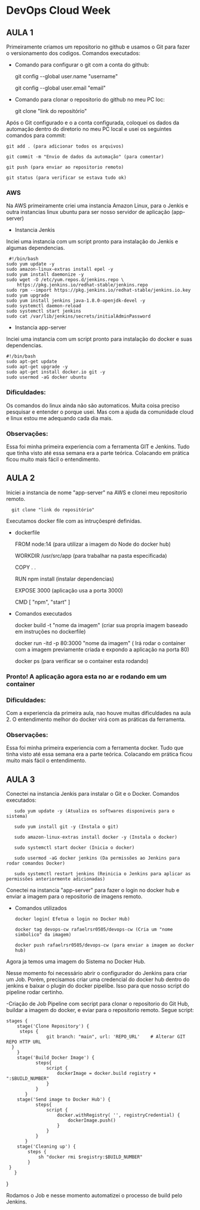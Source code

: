 # **DevOps Cloud Week**

## **AULA 1**
Primeiramente criamos um repositorio no github e usamos o Git para fazer o versionamento dos codigos.
Comandos executados:
- Comando para configurar o git com a conta do github:
 
    git config --global user.name "username"
    
    git config --global user.email "email"
    
- Comando para clonar o repositorio do github no meu PC loc:

    git clone "link do repositório"

Após o Git configurado e o a conta configurada, coloquei os dados da automação dentro do diretorio no meu PC local e usei os seguintes comandos para commit:

    git add . (para adicionar todos os arquivos)
    
    git commit -m "Envio de dados da automação" (para comentar)
    
    git push (para enviar ao repositorio remoto)
    
    git status (para verificar se estava tudo ok)
    
### **AWS**
Na AWS primeiramente criei uma instancia  Amazon Linux, para o Jenkis e outra instancias linux ubuntu para ser nosso servidor de aplicação (app-server)

- Instancia Jenkis
    
Inciei uma instancia com um script pronto para instalação do Jenkis e algumas dependencias.

     #!/bin/bash
    sudo yum update -y
    sudo amazon-linux-extras install epel -y
    sudo yum install daemonize -y
    sudo wget -O /etc/yum.repos.d/jenkins.repo \
        https://pkg.jenkins.io/redhat-stable/jenkins.repo
    sudo rpm --import https://pkg.jenkins.io/redhat-stable/jenkins.io.key
    sudo yum upgrade
    sudo yum install jenkins java-1.8.0-openjdk-devel -y
    sudo systemctl daemon-reload
    sudo systemctl start jenkins
    sudo cat /var/lib/jenkins/secrets/initialAdminPassword
    

- Instancia app-server
    
Inciei uma instancia com um script pronto para instalação do docker e suas dependencias.

    #!/bin/bash
    sudo apt-get update
    sudo apt-get upgrade -y
    sudo apt-get install docker.io git -y
    sudo usermod -aG docker ubuntu
     
### **Dificuldades:** 
Os comandos do linux ainda não são automaticos. Muita coisa preciso pesquisar e entender o porque usei. Mas com a ajuda da comunidade cloud e linux estou me adequando cada dia mais.

### **Observações:** 
Essa foi minha primeira experiencia com a ferramenta GIT e Jenkins. Tudo que tinha visto até essa semana era a parte teórica. Colacando em prática ficou muito mais fácil o entendimento.

## **AULA 2**

Iniciei a instancia de nome "app-server" na AWS e clonei meu repositorio remoto.

      git clone "link do repositório"

Executamos docker file com as intruçõespré definidas.

 - dockerfile
 
      FROM node:14 (para utilizar a imagem do Node do docker hub)
      
      WORKDIR /usr/src/app (para trabalhar na pasta especificada)
      
      COPY . . 
      
      RUN npm install (instalar dependencias)
      
      EXPOSE 3000 (aplicação usa a porta 3000)
      
      CMD [ "npm", "start" ] 
  
  
 - Comandos executados
 
      docker build -t "nome da imagem" (criar sua propria imagem baseado em instruções no dockerfile)
      
      docker run -itd -p 80:3000 "nome da imagem" ( Irá rodar o container com a imagem previamente criada e expondo a aplicação na porta 80)
      
      docker ps (para verificar se o container esta rodando)
   
### Pronto! A aplicação agora esta no ar e rodando em um container

### **Dificuldades:** 
Com a experiencia da primeira aula, nao houve muitas dificuldades na aula 2. O entendimento melhor do docker virá com as práticas da ferramenta.

### **Observações:** 
Essa foi minha primeira experiencia com a ferramenta docker. Tudo que tinha visto até essa semana era a parte teórica. Colacando em prática ficou muito mais fácil o entendimento.


## **AULA 3**

Conectei na instancia Jenkis para instalar o Git e o Docker. Comandos executados:

       sudo yum update -y (Atualiza os softwares disponiveis para o sistema)

       sudo yum install git -y (Instala o git)

       sudo amazon-linux-extras install docker -y (Instala o docker)

       sudo systemctl start docker (Inicia o docker)

       sudo usermod -aG docker jenkins (Da permissões ao Jenkins para rodar comandos Docker)

       sudo systemctl restart jenkins (Reinicia o Jenkins para aplicar as permissões anteriormente adicionadas)
 
Conectei na instancia  "app-server" para fazer o login no docker hub e enviar a imagem para o repositorio de imagens remoto.

- Comandos utilizados

      docker login( Efetua o login no Docker Hub)

      docker tag devops-cw rafaelrsr0505/devops-cw (Cria um "nome simbolico" da imagem)

      docker push rafaelrsr0505/devops-cw (para enviar a imagem ao docker hub)

Agora ja temos uma imagem do Sistema no Docker Hub.

Nesse momento foi necessário abrir o configurador do Jenkins para criar um Job. Porém, precisamos criar uma credencial do docker hub dentro do jenkins e baixar o plugin do docker pipelibe. Isso para que nosso script do pipeline rodar certinho.

-Criação de Job Pipeline com secript para clonar o repositorio do Git Hub, buildar a imagem do docker, e eviar para o repositorio remoto. Segue script:

    stages {
        stage('Clone Repository') {
         steps {  
                   git branch: "main", url: 'REPO_URL'    # Alterar GIT REPO HTTP URL 
      }
        }
        stage('Build Docker Image') {
               steps{
                   script {
                       dockerImage = docker.build registry + ":$BUILD_NUMBER"
                   }
               }
           }
        stage('Send image to Docker Hub') {
               steps{
                   script {
                       docker.withRegistry( '', registryCredential) {
                           dockerImage.push()
                       }
                   }
               }
           }
        stage('Cleaning up') {
            steps {
                sh "docker rmi $registry:$BUILD_NUMBER"
            }
     }
       }
   }

Rodamos o Job e nesse momento automatizei o processo de build pelo Jenkins. 


